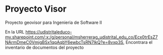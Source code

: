 # Proyecto Visor

Proyecto geovisor para Ingenieria de Software II

En la URL https://udistritaleduco-my.sharepoint.com/:x:/g/personal/msherrerag_udistrital_edu_co/Ecx0trEsZ7NArmDmeC0VmjgBSx1qqAqbY6ewbcTsRN7IkQ?e=8vxp3S, Encontrara el inventario de documentos del proyecto
